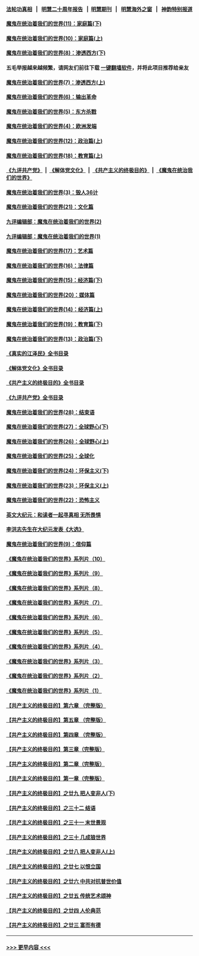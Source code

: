 #### [法轮功真相](https://github.com/gfw-breaker/truth/blob/master/README.md?t=0) &nbsp;&nbsp;|&nbsp;&nbsp; [明慧二十周年报告](https://github.com/gfw-breaker/mh-reports/blob/master/README.md?t=0) &nbsp;&nbsp;|&nbsp;&nbsp;[明慧期刊](https://github.com/gfw-breaker/mh-qikan) &nbsp;&nbsp;|&nbsp;&nbsp; [明慧海外之窗](https://github.com/gfw-breaker/mh-news/blob/master/README.md?t=0) &nbsp;&nbsp;|&nbsp;&nbsp; [神韵特别报道](https://github.com/gfw-breaker/mh-news/blob/master/shenyun.md?t=0)
#### [魔鬼在统治着我们的世界(11)：家庭篇(下)](../pages/nsc422/n10440961.md?t=01031543) 
#### [魔鬼在统治着我们的世界(10)：家庭篇(上)](../pages/nsc422/n10435448.md?t=01031543) 
#### [魔鬼在统治着我们的世界(8)：渗透西方(下)](../pages/nsc422/n10429603.md?t=01031543) 
#### 五毛举报越来越频繁，请网友们前往下载 [一键翻墙软件](https://github.com/gfw-breaker/ssr-accounts)，并将此项目推荐给亲友
#### [魔鬼在统治着我们的世界(7)：渗透西方(上)](../pages/nsc422/n10426013.md?t=01031543) 
#### [魔鬼在统治着我们的世界(6)：输出革命](../pages/nsc422/n10421536.md?t=01031543) 
#### [魔鬼在统治着我们的世界(5)：东方杀戮](../pages/nsc422/n10417707.md?t=01031543) 
#### [魔鬼在统治着我们的世界(4)：欧洲发端](../pages/nsc422/n10414890.md?t=01031543) 
#### [魔鬼在统治着我们的世界(12)：政治篇(上)](../pages/nsc422/n10444576.md?t=01031543) 
#### [魔鬼在统治着我们的世界(18)：教育篇(上)](../pages/nsc422/n10526970.md?t=01031543) 
#### [《九评共产党》](https://github.com/begood0513/9ping.md/blob/master/README.md) &nbsp;|&nbsp; [《解体党文化》](../../../../jtdwh.md/blob/master/README.md)  &nbsp;|&nbsp; [《共产主义的终极目的》](../../../../gczydzjmd.md/blob/master/README.md) &nbsp;|&nbsp; [《魔鬼在统治我们的世界》](../../../../mgztzwmdsj.md/blob/master/README.md) 
#### [魔鬼在统治着我们的世界(3)：毁人36计](../pages/nsc422/n10411583.md?t=01031543) 
#### [魔鬼在统治着我们的世界(21)：文化篇](../pages/nsc422/n10597706.md?t=01031543) 
#### [九评编辑部：魔鬼在统治着我们的世界(2)](../pages/nsc422/n10410036.md?t=01031543) 
#### [九评编辑部：魔鬼在统治着我们的世界(1)](../pages/nsc422/n10406825.md?t=01031543) 
#### [魔鬼在统治着我们的世界(17)：艺术篇](../pages/nsc422/n10499093.md?t=01031543) 
#### [魔鬼在统治着我们的世界(16)：法律篇](../pages/nsc422/n10485969.md?t=01031543) 
#### [魔鬼在统治着我们的世界(15)：经济篇(下)](../pages/nsc422/n10469975.md?t=01031543) 
#### [魔鬼在统治着我们的世界(20)：媒体篇](../pages/nsc422/n10586579.md?t=01031543) 
#### [魔鬼在统治着我们的世界(14)：经济篇(上)](../pages/nsc422/n10457370.md?t=01031543) 
#### [魔鬼在统治着我们的世界(19)：教育篇(下)](../pages/nsc422/n10564808.md?t=01031543) 
#### [魔鬼在统治着我们的世界(13)：政治篇(下)](../pages/nsc422/n10448270.md?t=01031543) 
#### [《真实的江泽民》全书目录](../pages/nsc422/n13721399.md?t=01031543) 
#### [《解体党文化》全书目录](../pages/nsc422/n13721157.md?t=01031543) 
#### [《共产主义的终极目的》全书目录](../pages/nsc422/n13721048.md?t=01031543) 
#### [《九评共产党》全书目录](../pages/nsc422/n13708085.md?t=01031543) 
#### [魔鬼在统治着我们的世界(28)：结束语](../pages/nsc422/n10936246.md?t=01031543) 
#### [魔鬼在统治着我们的世界(27)：全球野心(下)](../pages/nsc422/n10928319.md?t=01031543) 
#### [魔鬼在统治着我们的世界(26)：全球野心(上)](../pages/nsc422/n10900318.md?t=01031543) 
#### [魔鬼在统治着我们的世界(25)：全球化](../pages/nsc422/n10788205.md?t=01031543) 
#### [魔鬼在统治着我们的世界(24)：环保主义(下)](../pages/nsc422/n10695307.md?t=01031543) 
#### [魔鬼在统治着我们的世界(23)：环保主义(上)](../pages/nsc422/n10688613.md?t=01031543) 
#### [魔鬼在统治着我们的世界(22)：恐怖主义](../pages/nsc422/n10614727.md?t=01031543) 
#### [英文大纪元：和读者一起寻真相 无所畏惧](../pages/nsc422/n12542027.md?t=01031543) 
#### [李洪志先生在大纪元发表《大选》](../pages/nsc422/n12534746.md?t=01031543) 
#### [魔鬼在统治着我们的世界(9)：信仰篇](../pages/nsc422/n10432159.md?t=01031543) 
#### [《魔鬼在统治着我们的世界》系列片（10）](../pages/nsc422/n12292670.md?t=01031543) 
#### [《魔鬼在统治着我们的世界》系列片（9）](../pages/nsc422/n12290859.md?t=01031543) 
#### [《魔鬼在统治着我们的世界》系列片（8）](../pages/nsc422/n12287445.md?t=01031543) 
#### [《魔鬼在统治着我们的世界》系列片（7）](../pages/nsc422/n12283425.md?t=01031543) 
#### [《魔鬼在统治着我们的世界》系列片（6）](../pages/nsc422/n12282314.md?t=01031543) 
#### [《魔鬼在统治着我们的世界》系列片（5）](../pages/nsc422/n12281419.md?t=01031543) 
#### [《魔鬼在统治着我们的世界》系列片（4）](../pages/nsc422/n12274024.md?t=01031543) 
#### [《魔鬼在统治着我们的世界》系列片（3）](../pages/nsc422/n12271322.md?t=01031543) 
#### [《魔鬼在统治着我们的世界》系列片（2）](../pages/nsc422/n12269049.md?t=01031543) 
#### [《魔鬼在统治着我们的世界》系列片（1）](../pages/nsc422/n12267575.md?t=01031543) 
#### [【共产主义的终极目的】第六章 （完整版）](../pages/nsc422/n11428913.md?t=01031543) 
#### [【共产主义的终极目的】第五章 （完整版）](../pages/nsc422/n11428912.md?t=01031543) 
#### [【共产主义的终极目的】第四章 （完整版）](../pages/nsc422/n11428907.md?t=01031543) 
#### [【共产主义的终极目的】第三章（完整版）](../pages/nsc422/n11428848.md?t=01031543) 
#### [【共产主义的终极目的】第二章（完整版）](../pages/nsc422/n11428831.md?t=01031543) 
#### [【共产主义的终极目的】第一章（完整版）](../pages/nsc422/n11417651.md?t=01031543) 
#### [【共产主义的终极目的】之廿九 把人变非人(下)](../pages/nsc422/n11344140.md?t=01031543) 
#### [【共产主义的终极目的】之三十二 结语](../pages/nsc422/n11360535.md?t=01031543) 
#### [【共产主义的终极目的】之三十一 末世景观](../pages/nsc422/n11351129.md?t=01031543) 
#### [【共产主义的终极目的】之三十 几成狼世界](../pages/nsc422/n11348280.md?t=01031543) 
#### [【共产主义的终极目的】之廿八 把人变非人(上)](../pages/nsc422/n11340492.md?t=01031543) 
#### [【共产主义的终极目的】之廿七 以恨立国](../pages/nsc422/n11336944.md?t=01031543) 
#### [【共产主义的终极目的】之廿六 中共对抗普世价值](../pages/nsc422/n11324785.md?t=01031543) 
#### [【共产主义的终极目的】之廿五 传统艺术颂神](../pages/nsc422/n11296396.md?t=01031543) 
#### [【共产主义的终极目的】之廿四 人伦典范](../pages/nsc422/n11296397.md?t=01031543) 
#### [【共产主义的终极目的】之廿三 富而有德](../pages/nsc422/n11283598.md?t=01031543) 

----
#### [ >>> 更早内容 <<< ](../indexes/nsc422-earlier.md)

